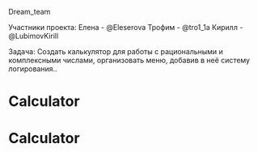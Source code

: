 Dream_team

Участники проекта: 
Елена - @Eleserova 
Трофим - @tro1_1a 
Кирилл - @LubimovKirill

Задача: Создать калькулятор для работы с рациональными и комплексными числами, организовать меню, добавив в неё систему логирования..
# Calculator
# Calculator

